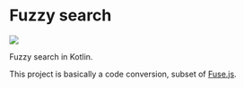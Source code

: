 <p align="center">
  <h1>Fuzzy search</h1>
</p>

[![](https://jitpack.io/v/VladKozyr/fuzzy-kotlin.svg)](https://jitpack.io/VladKozyr/fuzzy-kotlin)

Fuzzy search in Kotlin.

This project is basically a code conversion, subset of [Fuse.js](https://github.com/krisk/Fuse).
